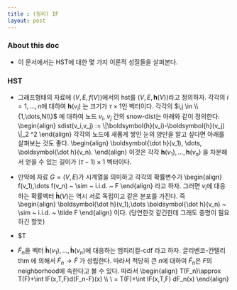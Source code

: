 ```yaml
---
title : (정리) IF 
layout: post 
---
```


### About this doc

- 이 문서에서는 HST에 대한 몇 가지 이론적 성질들을 살펴본다. 

### HST 

- 그래프형태의 자료에 $(V,E,f(V))$에서의 hst를 $(V,E,\boldsymbol{h}(V))$라고 정의하자. 각각의 $i=1,\dots,n$에 대하여 $\boldsymbol{h}(v_i)$ 는 크기가 $\tau\times 1$인 벡터이다. 각각의 $i,j \in \\{1,\dots,N\\}$ 에 대하여 노드 $v_i$, $v_j$ 간의 snow-dist는 아래와 같이 정의한다. 
\begin{align}
sdist(v_i,v_j) := \\|\boldsymbol{h}(v_i)-\boldsymbol{h}(v_j) \\|_2 ^2 
\end{align}
각각의 노드에 새롭게 쌓인 눈의 양만을 알고 싶다면 아래를 살펴보는 것도 좋다. 
\begin{align}
\boldsymbol{\dot h}(v_1), \dots, \boldsymbol{\dot h}(v_n).
\end{align}
이것은 각각 $\boldsymbol{h}(v_1),\dots,\boldsymbol{h}(v_n)$ 을 차분해서 얻을 수 있는 길이가 $(\tau-1) \times 1$ 벡터이다. 

- 만약에 자료 $G=(V,E)$가 시계열을 의미하고 각각의 확률변수가 
\begin{align}
f(v_1),\dots f(v_n) ~ \sim ~ i.i.d. ~ F
\end{align}
라고 하자. 그러면 $v_i$에 대응하는 확률벡터 $\boldsymbol{\dot h}(V)$는 역시 서로 독립이고 같은 분포를 가진다. 즉  
\begin{align}
\boldsymbol{\dot h}(v_1),\dots \boldsymbol{\dot h}(v_n) ~ \sim ~ i.i.d. ~ \tilde F
\end{align}
이다. (당연한것 같긴한데 그래도 증명이 필요하긴 할듯) 

- $T

- $\tilde F_n$을 벡터 $\boldsymbol{\dot h}(v_1),\dots,\boldsymbol{\dot h}(v_n)$에 대응하는 엠피리컬-cdf 라고 하자. 글리벤코-칸텔리 thm 에 의해서 $\tilde F_n \to \tilde F$ 가 성립한다. 따라서 적당히 큰 $n$에 대하여 $\tilde F_n$은 $F$의 neighborhood에 속한다고 볼 수 있다. 따라서 
\begin{align}
T(F_n)\approx T(F)+\int IF(x,T,F)d(F_n-F)(x) \\\\ \\ 
= T(F)+\int IF(x,T,F) dF_n(x) 
\end{align}
